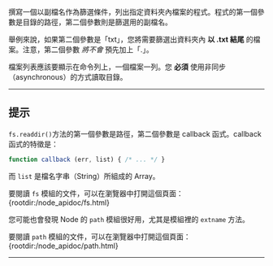 撰寫一個以副檔名作為篩選條件，列出指定資料夾內檔案的程式。程式的第一個參數是目錄的路徑，第二個參數則是篩選用的副檔名。

舉例來說，如果第二個參數是「txt」，您將需要篩選出資料夾內 **以 .txt 結尾** 的檔案。注意，第二個參數 _將不會_ 預先加上「.」。

檔案列表應該要顯示在命令列上，一個檔案一列。您 **必須** 使用非同步（asynchronous）的方式讀取目錄。

----------------------------------------------------------------------
## 提示

`fs.readdir()`方法的第一個參數是路徑，第二個參數是 callback 函式。callback 函式的特徵是：

```js
function callback (err, list) { /* ... */ }
```

而 `list` 是檔名字串（String）所組成的 Array。

要閱讀 `fs` 模組的文件，可以在瀏覽器中打開這個頁面：
  {rootdir:/node_apidoc/fs.html}

您可能也會發現 Node 的 `path` 模組很好用，尤其是模組裡的 `extname` 方法。

要閱讀 `path` 模組的文件，可以在瀏覽器中打開這個頁面：
  {rootdir:/node_apidoc/path.html}

----------------------------------------------------------------------
